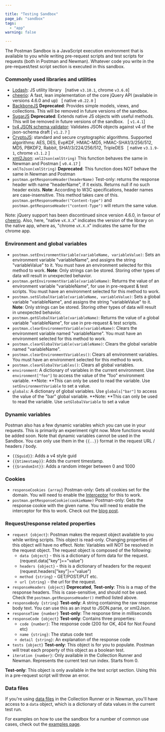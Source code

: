 ```yaml
---

title: "Testing Sandbox"
page_id: "sandbox"
tags:
  - "app"
warning: false

---
```


The Postman Sandbox is a JavaScript execution environment that is available to you while writing pre-request scripts and test scripts for requests (both in Postman and Newman). Whatever code you write in the pre-request/test script section is executed in this sandbox.  

### Commonly used libraries and utilities

* [Lodash][0]: JS utility library  &nbsp; [native `v3.10.1`, chrome `v3.6.0`]
* [cheerio][1]: A fast, lean implementation of the core jQuery API (available in versions 4.6.0 and up) &nbsp; [ native `v0.22.0` ]
* [BackboneJS][2] **Deprecated**: Provides simple models, views, and collections. This will be removed in future versions of the sandbox.
* [SugarJS][3] **Deprecated**: Extends native JS objects with useful methods. This will be removed in future versions of the sandbox. &nbsp; [ `v1.4.1`]
* [tv4 JSON schema validator][4]: Validates JSON objects against v4 of the json-schema draft [ `v1.2.7` ]
* [CryptoJS][5]: standard and secure cryptographic algorithms. Supported algorithms: AES, DES, EvpKDF, HMAC-MD5, HMAC-SHA1/3/256/512, MD5, PBKDF2, Rabbit, SHA1/3/224/256/512, TripleDES  &nbsp; [ native `v3.1.9-1`, chrome `v3.1.2` ]
* [xml2Json][6]: `xml2Json(xmlString)` This function behaves the same in Newman and Postman [ `v0.4.17` ]
* `xmlToJson(xmlString)` **Deprecated**: This function does NOT behave the same in Newman and Postman
* `postman.getResponseHeader(headerName)` Test-only: returns the response header with name "headerName", if it exists. Returns null if no such header exists.
**Note**: According to W3C specifications, header names are case-insensitive.
This method takes care of this. `postman.getResponseHeader("Content-type")` and `postman.getResponseHeader("content-Type")` will return the same value.

Note: jQuery support has been discontinued since version 4.6.0, in favour of [cheerio][1]. Also, here, "native `vX.X.X`" indicates the version of the library on the native app, where as, "chrome `vX.X.X`" indicates the same for the chrome app.

### Environment and global variables

* `postman.setEnvironmentVariable(variableName, variableValue)`: Sets an environment variable "variableName", and assigns the string "variableValue" to it. You must have an environment selected for this method to work. **Note**: Only strings can be stored. Storing other types of data will result in unexpected behavior.
* `postman.getEnvironmentVariable(variableName)`: Returns the value of an environment variable "variableName", for use in pre-request & test scripts. You must have an environment selected for this method to work.
* `postman.setGlobalVariable(variableName, variableValue)`: Sets a global variable "variableName", and assigns the string "variableValue" to it.
**Note**: Only strings can be stored. Storing other types of data will result in unexpected behavior.
* `postman.getGlobalVariable(variableName)`: Returns the value of a global variable "variableName", for use in pre-request & test scripts.
* `postman.clearEnvironmentVariable(variableName)`: Clears the environment variable named "variableName". You must have an environment selected for this method to work.
* `postman.clearGlobalVariable(variableName)`: Clears the global variable named "variableName".
* `postman.clearEnvironmentVariables()`: Clears all environment variables. You must have an environment selected for this method to work.
* `postman.clearGlobalVariables()`: Clears all global variables.
* `environment`: A dictionary of variables in the current environment. Use `environment["foo"]` to access the value of the "foo" environment variable. **Note: **This can only be used to read the variable. Use `setEnvironmentVariable` to set a value.
* `globals`: A dictionary of global variables. Use `globals["bar"]` to access the value of the "bar" global variable. **Note: **This can only be used to read the variable. Use `setGlobalVariable` to set a value

### Dynamic variables

Postman also has a few dynamic variables which you can use in your requests. This is primarily an experiment right now. More functions would be added soon. Note that dynamic variables cannot be used in the Sandbox. You can only use them in the `{{..}}` format in the request URL / headers / body.

* `{{$guid}}`: Adds a v4 style guid
* `{{$timestamp}}`: Adds the current timestamp.
* `{{$randomInt}}`: Adds a random integer between 0 and 1000

### Cookies

* `responseCookies {array}` Postman-only: Gets all cookies set for the domain.
You will need to enable the [Interceptor][6] for this to work.
* `postman.getResponseCookie(cookieName)` Postman-only: Gets the response cookie with the given name. You will need to enable the interceptor for this to work.
Check out the [blog post][7].

### Request/response related properties

* `request {object}`: Postman makes the request object available to you while writing scripts. This object is read-only. Changing properties of this object will have no effect.
Note: Variables will NOT be resolved in the request object. The request object is composed of the following:
  * `data {object}` - this is a dictionary of form data for the request. (request.data\["key"\]=="value")
  * `headers {object}` - this is a dictionary of headers for the request (request.headers\["key"\]=="value")
  * `method {string}` - GET/POST/PUT etc.
  * `url {string}` - the url for the request.
* `responseHeaders {object}` **Deprecated**, **Test-only**: This is a map of the response headers. This is case-sensitive, and should not be used. Check the `postman.getResponseHeader()` method listed above.
* `responseBody {string}` **Test-only**: A string containing the raw response body text. You can use this as an input to JSON.parse, or xml2Json.
* `responseTime {number}` **Test-only**: The response time in milliseconds
* `responseCode {object}` **Test-only**: Contains three properties:
  * `code {number}`: The response code (200 for OK, 404 for Not Found etc)
  * `name {string}`: The status code text
  * `detail {string}`: An explanation of the response code
* `tests {object}` **Test-only**: This object is for you to populate. Postman will treat each property of this object as a boolean test.
* `iteration {number}`: Only available in the Collection Runner and Newman. Represents the current test run index. Starts from 0\.

**Test-only**: This object is only available in the test script section. Using this in a pre-request script will throw an error.

### Data files

If you're using [data files][8] in the Collection Runner or in Newman, you'll have access to a `data` object, which is a dictionary of data values in the current test run.

For examples on how to use the sandbox for a number of common use cases,
check out the [examples page][9].


[0]: https://lodash.com/
[1]: https://cheerio.js.org/
[2]: http://backbonejs.org/
[3]: http://sugarjs.com/
[4]: https://github.com/geraintluff/tv4
[5]: https://code.google.com/p/crypto-js/
[6]: https://www.getpostman.com/docs/capture#interceptor
[7]: http://blog.getpostman.com/index.php/2014/11/28/using-the-interceptor-to-read-and-write-cookies/
[8]: http://blog.getpostman.com/index.php/2014/10/28/using-csv-and-json-files-in-the-postman-collection-runner/
[9]: https://www.getpostman.com/docs/jetpacks_examples
